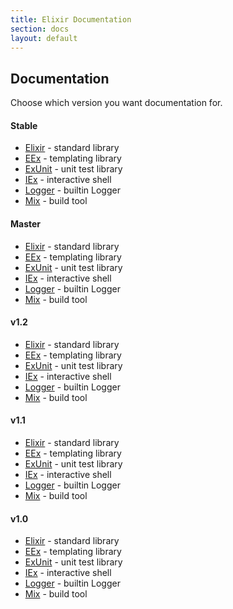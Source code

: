 ```yaml
---
title: Elixir Documentation
section: docs
layout: default
---
```


## Documentation

Choose which version you want documentation for.

#### Stable

* [Elixir](/docs/stable/elixir/) - standard library
* [EEx](/docs/stable/eex/) - templating library
* [ExUnit](/docs/stable/ex_unit/) - unit test library
* [IEx](/docs/stable/iex/) - interactive shell
* [Logger](/docs/stable/logger/) - builtin Logger
* [Mix](/docs/stable/mix/) - build tool

#### Master

* [Elixir](/docs/master/elixir/) - standard library
* [EEx](/docs/master/eex/) - templating library
* [ExUnit](/docs/master/ex_unit/) - unit test library
* [IEx](/docs/master/iex/) - interactive shell
* [Logger](/docs/master/logger/) - builtin Logger
* [Mix](/docs/master/mix/) - build tool

<span id="v1.2"></span>
#### v1.2

* [Elixir](/docs/v1.2/elixir/) - standard library
* [EEx](/docs/v1.2/eex/) - templating library
* [ExUnit](/docs/v1.2/ex_unit/) - unit test library
* [IEx](/docs/v1.2/iex/) - interactive shell
* [Logger](/docs/v1.2/logger/) - builtin Logger
* [Mix](/docs/v1.2/mix/) - build tool

<span id="v1.1"></span>
#### v1.1

* [Elixir](/docs/v1.1/elixir/) - standard library
* [EEx](/docs/v1.1/eex/) - templating library
* [ExUnit](/docs/v1.1/ex_unit/) - unit test library
* [IEx](/docs/v1.1/iex/) - interactive shell
* [Logger](/docs/v1.1/logger/) - builtin Logger
* [Mix](/docs/v1.1/mix/) - build tool

<span id="v1.0"></span>
#### v1.0

* [Elixir](/docs/v1.0/elixir/) - standard library
* [EEx](/docs/v1.0/eex/) - templating library
* [ExUnit](/docs/v1.0/ex_unit/) - unit test library
* [IEx](/docs/v1.0/iex/) - interactive shell
* [Logger](/docs/v1.0/logger/) - builtin Logger
* [Mix](/docs/v1.0/mix/) - build tool
